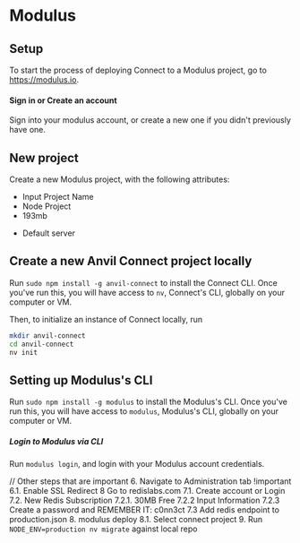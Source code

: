 <!-- WIP Guide to Installing on Modulus - Broken on Modulus's end right now. -->

# Modulus

## Setup

To start the process of deploying Connect to a Modulus project, go to https://modulus.io.

#### Sign in or Create an account

Sign into your modulus account, or create a new one if you didn't previously have one.

## New project
Create a new Modulus project, with the following attributes:

* Input Project Name
* Node Project
* 193mb
<!-- ^^ This is the lowest memory available, which we used to test minimum requirements for Connect on Modulus. Update if minimum requirements are higher. -->
* Default server

## Create a new Anvil Connect project locally
Run  `sudo npm install -g anvil-connect` to install the Connect CLI. Once you've run this, you will have access to `nv`, Connect's CLI, globally on your computer or VM.

Then, to initialize an instance of Connect locally, run 

```bash
mkdir anvil-connect
cd anvil-connect
nv init
```

## Setting up Modulus's CLI

Run `sudo npm install -g modulus` to install the Modulus's CLI. Once you've run this, you will have access to `modulus`, Modulus's CLI, globally on your computer or VM.

##### Login to Modulus via CLI
Run `modulus login`, and login with your Modulus account credentials.

// Other steps that are important
6. Navigate to Administration tab !important
6.1. Enable SSL Redirect
8 Go to redislabs.com
7.1. Create account or Login
7.2. New Redis Subscription
7.2.1. 30MB Free
7.2.2 Input Information
7.2.3 Create a password and REMEMBER IT: c0nn3ct
7.3 Add redis endpoint to production.json
8. modulus deploy
8.1. Select connect project
9. Run `NODE_ENV=production nv migrate` against local repo
